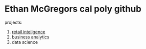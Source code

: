 # Ethan McGregors cal poly github 
projects: 

1. [retail inteligence](https://linkmehere.com)
3. [business analytics](https://github.com/emcgregor02/Ethan-McGregor/blob/main/McGregor_Project_5_6%2C_warmup_3100_ulta_quartiles.ipynb)
4. data science 
